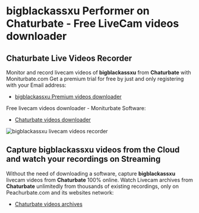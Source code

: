 # bigblackassxu Performer on Chaturbate - Free LiveCam videos downloader

## Chaturbate Live Videos Recorder

Monitor and record livecam videos of **bigblackassxu** from **Chaturbate** with Moniturbate.com
Get a premium trial for free by just and only registering with your Email address:
* [bigblackassxu Premium videos downloader](https://moniturbate.com/request-demo-licence-key.html)

Free livecam videos downloader - Moniturbate Software:
* [Chaturbate videos downloader](https://moniturbate.com/moniturbate-download-software.html)

![bigblackassxu livecam videos recorder](https://peachurnet.com/templates/moniturbate-software.png)


## Capture bigblackassxu videos from the Cloud and watch your recordings on Streaming

Without the need of downloading a software, capture **bigblackassxu** livecam videos from **Chaturbate** 100% online.
Watch Livecam archives from **Chaturbate** unlimitedly from thousands of existing recordings, only on Peachurbate.com and its websites network:
* [Chaturbate videos archives](https://peachurnet.com/)